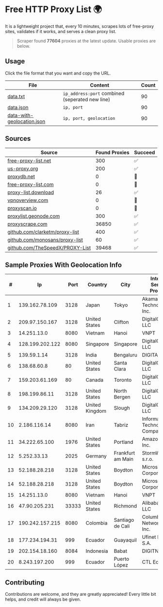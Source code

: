 
# Free HTTP Proxy List 🌍

It is a lightweight project that, every 10 minutes, scrapes lots of free-proxy sites, validates if it works, and serves a clean proxy list.


> Scraper found **77604** proxies at the latest update. Usable proxies are below.

## Usage

Click the file format that you want and copy the URL.


|File|Content|Count|
|----|-------|-----|
|[data.txt](https://raw.githubusercontent.com/themiralay/Proxy-List-World/master/data.txt)|`ip_address:port` combined (seperated new line)|90|
|[data.json](https://raw.githubusercontent.com/themiralay/Proxy-List-World/master/data.json)|`ip, port`|90|
|[data-with-geolocation.json](https://raw.githubusercontent.com/themiralay/Proxy-List-World/master/data-with-geolocation.json)|`ip, port, geolocation`|90|

## Sources

|Source|Found Proxies|Succeed|
|------|-------------|-------|
|[free-proxy-list.net](https://free-proxy-list.net)|300|✅|
|[us-proxy.org](https://www.us-proxy.org)|200|✅|
|[proxydb.net](http://proxydb.net)|0|🚫|
|[free-proxy-list.com](https://free-proxy-list.com/?page=&port=&type%5B%5D=http&type%5B%5D=https&up_time=0&search=Search)|0|🚫|
|[proxy-list.download](https://www.proxy-list.download/HTTP)|26|✅|
|[vpnoverview.com](https://vpnoverview.com/privacy/anonymous-browsing/free-proxy-servers)|0|🚫|
|[proxyscan.io](https://www.proxyscan.io)|0|🚫|
|[proxylist.geonode.com](https://proxylist.geonode.com/api/proxy-list?limit=300&page=1&sort_by=lastChecked&sort_type=desc&protocols=http,https)|300|✅|
|[proxyscrape.com](https://api.proxyscrape.com/v2/?request=displayproxies&protocol=http&timeout=10000&country=all&ssl=all&anonymity=all)|36850|✅|
|[github.com/clarketm/proxy-list](https://raw.githubusercontent.com/clarketm/proxy-list/master/proxy-list-raw.txt)|400|✅|
|[github.com/monosans/proxy-list](https://raw.githubusercontent.com/monosans/proxy-list/main/proxies/http.txt)|60|✅|
|[github.com/TheSpeedX/PROXY-List](https://raw.githubusercontent.com/TheSpeedX/PROXY-List/master/http.txt)|39468|✅|


## Sample Proxies With Geolocation Info

|#|Ip|Port|Country|City|Internet Service Provider|
|-|--|----|-------|----|-------------------------|
|1|139.162.78.109|3128|Japan|Tokyo|Akamai Technologies, Inc.|
|2|209.97.150.167|3128|United States|Clifton|DigitalOcean, LLC|
|3|14.251.13.0|8080|Vietnam|Hanoi|VNPT|
|4|128.199.202.122|8080|Singapore|Singapore|DigitalOcean, LLC|
|5|139.59.1.14|3128|India|Bengaluru|DIGITALOCEAN|
|6|138.68.60.8|80|United States|Santa Clara|DigitalOcean, LLC|
|7|159.203.61.169|80|Canada|Toronto|DigitalOcean, LLC|
|8|198.199.86.11|3128|United States|North Bergen|DigitalOcean, LLC|
|9|134.209.29.120|3128|United Kingdom|Slough|DigitalOcean, LLC|
|10|2.186.116.14|8080|Iran|Tabriz|Information Technology Company|
|11|34.222.65.100|1976|United States|Portland|Amazon.com, Inc.|
|12|5.252.33.13|2025|Germany|Frankfurt am Main|StormWall s.r.o.|
|13|52.188.28.218|3128|United States|Boydton|Microsoft Corporation|
|14|52.188.28.218|3128|United States|Boydton|Microsoft Corporation|
|15|14.251.13.0|8080|Vietnam|Hanoi|VNPT|
|16|47.90.205.231|33333|United States|Richmond|Alibaba.com LLC|
|17|190.242.157.215|8080|Colombia|Santiago de Cali|Columbus Networks USA, Inc.|
|18|177.234.194.31|999|Ecuador|Guayaquil|Ufinet Panama S.A.|
|19|202.154.18.160|8084|Indonesia|Babat|DIGITNET|
|20|8.243.197.200|999|Ecuador|Puerto López|CTL Ecuador|



## Contributing

Contributions are welcome, and they are greatly appreciated! Every
little bit helps, and credit will always be given.

